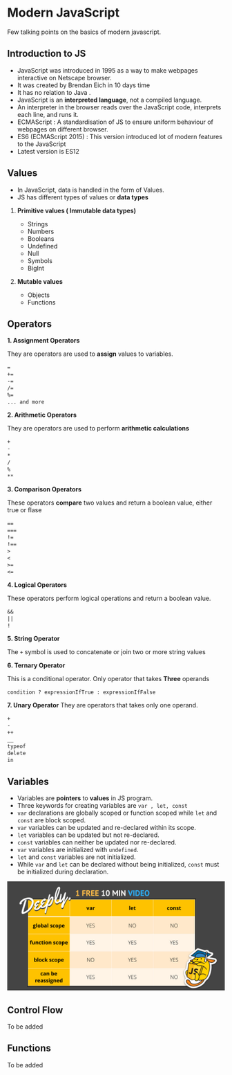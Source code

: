 # Modern JavaScript
Few talking points on the basics of modern javascript.

## Introduction to JS

 - JavaScript was introduced in 1995 as a way to make webpages
  interactive on Netscape browser. 
 - It was created by Brendan Eich in 10 days time
 -  It has no relation to Java .
 - JavaScript is an **interpreted language**, not a compiled language.
 - An interpreter in the browser reads over the JavaScript code, interprets each line, and runs it.
 - ECMAScript : A standardisation of JS to ensure uniform behaviour of webpages on different browser.
 - ES6 (ECMAScript 2015) : This version introduced lot of modern features to the JavaScript
 - Latest version is ES12
  
## Values

 - In JavaScript, data is handled in the form of Values.
 - JS has different types of values or **data types**
 
 1. **Primitive values ( Immutable data types)** 
	  - Strings 	 
	  - Numbers
	  - Booleans
	  - Undefined
	  - Null
	  - Symbols
	  - BigInt
 
 2. **Mutable values**
	 - Objects
	 - Functions 

## Operators

**1. Assignment Operators**

They are operators are used to **assign** values to variables.

    =	
    +=	
    -=	
    /=	
    %=
    ... and more

**2. Arithmetic Operators**

They are operators are used to perform **arithmetic calculations**

    + 
    - 
    *
    /
    %
    **
 

**3. Comparison Operators** 

These operators **compare** two values and return a boolean value, either true or flase

    ==
    ===
    !=
    !==
    >
    <
    >=
    <=

**4. Logical Operators**

These operators perform logical operations and return a boolean value.

    &&
    ||
    !

**5. String Operator**

The `+` symbol is used to concatenate or join two or more string values

**6. Ternary Operator** 

This is a conditional operator. Only operator that takes **Three** operands
```
condition ? expressionIfTrue : expressionIfFalse
```
**7. Unary Operator**
They are operators that takes only one operand.

    +
    -
    ++
    __
    typeof
    delete
    in



## Variables

 - Variables are **pointers** to **values** in JS program. 
 - Three  keywords for creating variables are `var , let, const`
 -   `var`  declarations are globally scoped or function scoped while  `let`  and  `const`  are block scoped.
-  `var`  variables can be updated and re-declared within its scope.
-  `let`  variables can be updated but not re-declared.  
- `const`  variables can neither be updated nor re-declared.
-  `var`  variables are initialized with  `undefined`.
- `let`  and  `const`  variables are not initialized.
-   While  `var`  and  `let`  can be declared without being initialized,  `const`  must be initialized during declaration.

   ![Variables diagram](./assets/var-let-const.png)


## Control Flow
To be added

## Functions
To be added